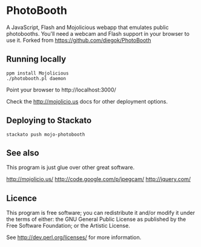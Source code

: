 PhotoBooth
==========

A JavaScript, Flash and Mojolicious webapp that emulates public
photobooths. You'll need a webcam and Flash support in your browser to
use it. Forked from https://github.com/diegok/PhotoBooth

Running locally
---------------

    ppm install Mojolicious
    ./photobooth.pl daemon
    
Point your browser to http://localhost:3000/

Check the http://mojolicio.us docs for other deployment options. 


Deploying to Stackato
---------------------

    stackato push mojo-photobooth


See also
--------

This program is just glue over other great software.

http://mojolicio.us/
http://code.google.com/p/jpegcam/
http://jquery.com/

Licence
-------

This program is free software; you can redistribute it and/or modify it
under the terms of either: the GNU General Public License as published
by the Free Software Foundation; or the Artistic License.

See http://dev.perl.org/licenses/ for more information.